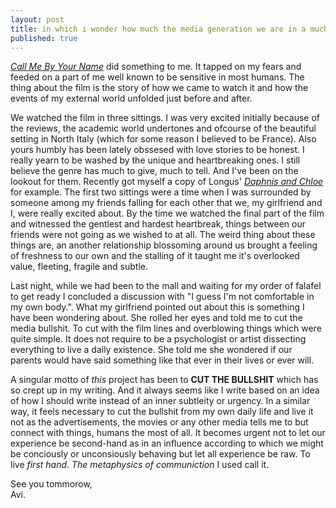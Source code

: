 ```yaml
---
layout: post
title: in which i wonder how much the media generation we are in a much deeper sense.
published: true
---
```

[_Call Me By Your Name_](https://www.newyorker.com/magazine/2017/12/04/call-me-by-your-name-an-erotic-triumph "New Yorker review of 'Call Me By Your Name'") did something to me. It tapped on my fears and feeded on a part of me well known to be sensitive in most humans. The thing about the film is the story of how we came to watch it and how the events of my external world unfolded just before and after. 

We watched the film in three sittings. I was very excited initially because of the reviews, the academic world undertones and ofcourse of the beautiful setting in North Italy (which for some reason I believed to be France). Also yours humbly has been lately obssesed with love stories to be honest. I really yearn to be washed by the unique and heartbreaking ones. I still believe the genre has much to give, much to tell. And I've been on the lookout for them. Recently got myself a copy of Longus' [_Daphnis and Chloe_](https://en.wikipedia.org/wiki/Daphnis_and_Chloe "Wikipedia article for Longus' Daphnis and Chloe") for example. The first two sittings were a time when I was surrounded by someone among my friends falling for each other that we, my girlfriend and I, were really excited about. By the time we watched the final part of the film and witnessed the gentlest and hardest heartbreak, things between our friends were not going as we wished to at all. The weird thing about these things are, an another relationship blossoming around us brought a feeling of freshness to our own and the stalling of it taught me it's overlooked value, fleeting, fragile and subtle.  

Last night, while we had been to the mall and waiting for my order of falafel to get ready I concluded a discussion with "I guess I'm not comfortable in my own body.". What my girlfriend pointed out about this is something I have been wondering about. She rolled her eyes and told me to cut the media bullshit. To cut with the film lines and overblowing things which were quite simple. It does not require to be a psychologist or artist dissecting everything to live a daily existence. She told me she wondered if our parents would have said something like that ever in their lives or ever will. 

A singular motto of _this_ project has been to **CUT THE BULLSHIT** which has so crept up in my writing. And it always seems like I write based on an idea of how I should write instead of an inner subtleity or urgency. In a similar way, it feels necessary to cut the bullshit from my own daily life and live it not as the advertisements, the movies or any other media tells me to but connect with things, humans the most of all. It becomes urgent not to let our experience be second-hand as in an influence according to which we might be conciously or unconsiously behaving but let all experience be raw. To live _first hand_. _The metaphysics of communiction_ I used call it. 

See you tommorow,  
Avi.
